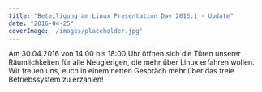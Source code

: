 ```yaml
---
title: "Beteiligung am Linux Presentation Day 2016.1 - Update"
date: "2016-04-25"
coverImage: '/images/placeholder.jpg'
---
```


Am 30.04.2016 von 14:00 bis 18:00 Uhr öffnen sich die Türen unserer Räumlichkeiten für alle Neugierigen, die mehr über Linux erfahren wollen. Wir freuen uns, euch in einem netten Gespräch mehr über das freie Betriebssystem zu erzählen!
